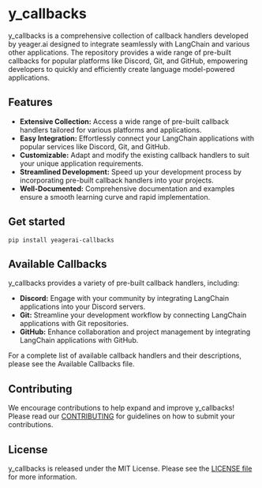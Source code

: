 # y_callbacks
y_callbacks is a comprehensive collection of callback handlers developed by yeager.ai designed to integrate seamlessly with LangChain and various other applications. The repository provides a wide range of pre-built callbacks for popular platforms like Discord, Git, and GitHub, empowering developers to quickly and efficiently create language model-powered applications.

## Features
- **Extensive Collection:** Access a wide range of pre-built callback handlers tailored for various platforms and applications.
- **Easy Integration:** Effortlessly connect your LangChain applications with popular services like Discord, Git, and GitHub.
- **Customizable:** Adapt and modify the existing callback handlers to suit your unique application requirements.
- **Streamlined Development:** Speed up your development process by incorporating pre-built callback handlers into your projects.
- **Well-Documented:** Comprehensive documentation and examples ensure a smooth learning curve and rapid implementation.

## Get started

```
pip install yeagerai-callbacks
```

## Available Callbacks
y_callbacks provides a variety of pre-built callback handlers, including:

- **Discord:** Engage with your community by integrating LangChain applications into your Discord servers.
- **Git:** Streamline your development workflow by connecting LangChain applications with Git repositories.
- **GitHub:** Enhance collaboration and project management by integrating LangChain applications with GitHub.

For a complete list of available callback handlers and their descriptions, please see the Available Callbacks file.

## Contributing
We encourage contributions to help expand and improve y_callbacks! Please read our [CONTRIBUTING]() for guidelines on how to submit your contributions.

## License
y_callbacks is released under the MIT License. Please see the [LICENSE file]() for more information.